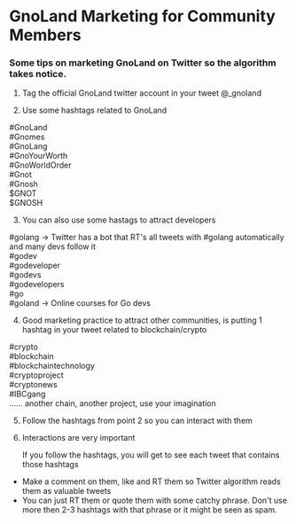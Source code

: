 # GnoLand Marketing for Community Members

### Some tips on marketing GnoLand on Twitter so the algorithm takes notice.

1.  Tag the official GnoLand twitter account in your tweet @\_gnoland

2.   Use some hashtags related to GnoLand

#GnoLand  
#Gnomes  
#GnoLang  
#GnoYourWorth  
#GnoWorldOrder  
#Gnot  
#Gnosh  
$GNOT  
$GNOSH

3.   You can also use some hastags to attract developers

#golang -> Twitter has a bot that RT's all tweets with #golang automatically and many devs follow it  
#godev  
#godeveloper  
#godevs  
#godevelopers  
#go  
#goland -> Online courses for Go devs

4.   Good marketing practice to attract other communities, is putting 1 hashtag in your tweet related to blockchain/crypto

#crypto  
#blockchain  
#blockchaintechnology  
#cryptoproject  
#cryptonews  
#IBCgang  
...... another chain, another project, use your imagination

5.   Follow the hashtags from point 2 so you can interact with them
6.   Interactions are very important

     If you follow the hashtags, you will get to see each tweet that contains those hashtags
- Make a comment on them, like and RT them so Twitter algorithm reads them as valuable tweets
- You can just RT them or quote them with some catchy phrase. Don't use more then 2-3 hashtags with that phrase or it might be seen as spam. 
